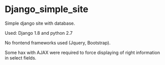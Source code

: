 ﻿# Django_simple_site
Simple django site with database.

Used:
Django 1.8 and python 2.7

No frontend frameworks used (Jquery, Bootstrap).

Some hax with AJAX were required to force displaying of right information in select fields.

